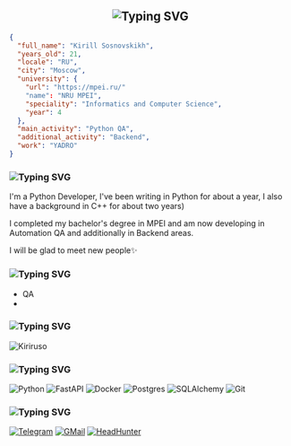 <div align=center>
    
  ## ![Typing SVG](https://readme-typing-svg.demolab.com?font=Inconsolata&size=24&duration=1800&pause=500&color=6A48D7&center=true&vCenter=true&repeat=false&random=false&width=500&height=48&lines=GET+%2Fkiriruso%2Fwelcome;%F0%9F%9F%A2+200+OK;Welcome+to+My+Profile)

</div>

```json
{
  "full_name": "Kirill Sosnovskikh",
  "years_old": 21,
  "locale": "RU",
  "city": "Moscow",
  "university": {
    "url": "https://mpei.ru/"
    "name": "NRU MPEI",
    "speciality": "Informatics and Computer Science",
    "year": 4
  },
  "main_activity": "Python QA",
  "additional_activity": "Backend",
  "work": "YADRO"
}
```

### ![Typing SVG](https://readme-typing-svg.demolab.com?font=Inconsolata&size=24&duration=3000&pause=1000&color=6A48D7&vCenter=true&random=true&width=500&height=24&lines=%2Fme;%2Fkiriruso)

I'm a Python Developer, I've been writing in Python for about a year, I also have a background in C++ for about two years)

I completed my bachelor's degree in MPEI and am now developing in Automation QA and additionally in Backend areas.

I will be glad to meet new people✨

### ![Typing SVG](https://readme-typing-svg.demolab.com?font=Inconsolata&size=24&duration=3000&pause=1000&color=6A48D7&vCenter=true&random=false&width=500&height=24&lines=%2Fstudying;%2Fimproving)
- QA
- 

### ![Typing SVG](https://readme-typing-svg.demolab.com?font=Inconsolata&size=24&duration=3000&pause=1000&color=6A48D7&vCenter=true&repeat=true&random=false&width=500&height=24&lines=%2Fstats)
![Kiriruso](https://github-readme-stats.vercel.app/api?username=Kiriruso&show_icons=true&theme=tokyonight)
  
### ![Typing SVG](https://readme-typing-svg.demolab.com?font=Inconsolata&size=24&duration=3000&pause=1000&color=6A48D7&vCenter=true&repeat=true&random=false&width=500&height=24&lines=%2Fstack)
![Python](https://img.shields.io/badge/python-3670A0?style=for-the-badge&logo=python&logoColor=ffdd54)
![FastAPI](https://img.shields.io/badge/fastapi-04988b?style=for-the-badge&logo=fastapi&color=white)
![Docker](https://img.shields.io/badge/docker-E5F2FC?style=for-the-badge&logo=docker&logoColor=1D63ED)
![Postgres](https://img.shields.io/badge/postgres-4169E1?style=for-the-badge&logo=postgresql&logoColor=white)
![SQLAlchemy](https://img.shields.io/badge/sqlalchemy-D71F00?style=for-the-badge&logo=sqlalchemy&logoColor=white)
![Git](https://img.shields.io/badge/git%20-%23F05033.svg?&style=for-the-badge&logo=git&logoColor=white)

### ![Typing SVG](https://readme-typing-svg.demolab.com?font=Inconsolata&size=24&duration=3000&pause=1000&color=6A48D7&vCenter=true&repeat=true&random=false&width=500&height=24&lines=%2Fcontacts)
[![Telegram](https://img.shields.io/badge/%40kirysha__gaa-badge?style=for-the-badge&logo=telegram&logoColor=white&color=blue)](https://t.me/kirysha_gaa)
[![GMail](https://img.shields.io/badge/Gmail-badge?style=for-the-badge&logo=gmail&logoColor=white&color=red)](mailto:sosnovskix.kir2001@gmail.com)
[![HeadHunter](https://img.shields.io/badge/Head_Hunter-e1011c?style=for-the-badge&logo=headhunter)](https://hh.ru/resume/585bb963ff0d1184920039ed1f6a7233564957)
